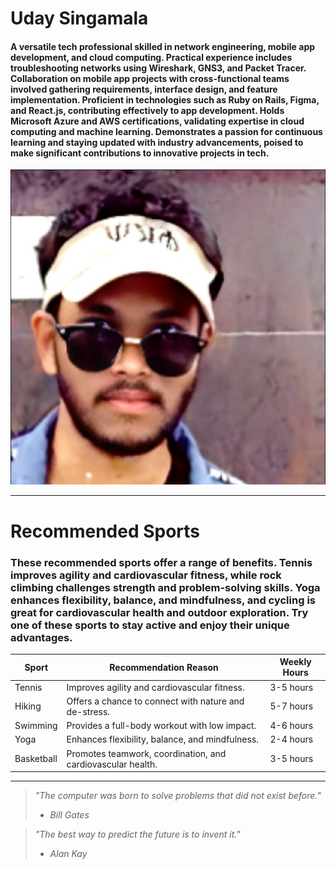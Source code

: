 # Uday Singamala


#### A versatile tech professional skilled in network engineering, mobile app development, and cloud computing. Practical experience includes troubleshooting networks using Wireshark, GNS3, and Packet Tracer. Collaboration on mobile app projects with cross-functional teams involved gathering requirements, interface design, and feature implementation. Proficient in technologies such as Ruby on Rails, Figma, and React.js, contributing effectively to app development. Holds Microsoft Azure and AWS certifications, validating expertise in cloud computing and machine learning. Demonstrates a passion for continuous learning and staying updated with industry advancements, poised to make significant contributions to innovative projects in tech.



![Profile pic](images/profile%20image.jpeg)

---

# Recommended Sports

### These recommended sports offer a range of benefits. Tennis improves agility and cardiovascular fitness, while rock climbing challenges strength and problem-solving skills. Yoga enhances flexibility, balance, and mindfulness, and cycling is great for cardiovascular health and outdoor exploration. Try one of these sports to stay active and enjoy their unique advantages.




| Sport           | Recommendation Reason                                | Weekly Hours |
|-----------------|------------------------------------------------------|--------------|
| Tennis          | Improves agility and cardiovascular fitness.         | 3-5 hours    |
| Hiking          | Offers a chance to connect with nature and de-stress.| 5-7 hours    |
| Swimming        | Provides a full-body workout with low impact.        | 4-6 hours    |
| Yoga            | Enhances flexibility, balance, and mindfulness.      | 2-4 hours    |
| Basketball      | Promotes teamwork, coordination, and cardiovascular health. | 3-5 hours |

---


> *"The computer was born to solve problems that did not exist before."*
> - *Bill Gates*

> *"The best way to predict the future is to invent it."*
> - *Alan Kay*
